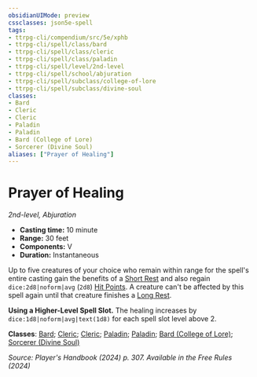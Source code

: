 ```yaml
---
obsidianUIMode: preview
cssclasses: json5e-spell
tags:
- ttrpg-cli/compendium/src/5e/xphb
- ttrpg-cli/spell/class/bard
- ttrpg-cli/spell/class/cleric
- ttrpg-cli/spell/class/paladin
- ttrpg-cli/spell/level/2nd-level
- ttrpg-cli/spell/school/abjuration
- ttrpg-cli/spell/subclass/college-of-lore
- ttrpg-cli/spell/subclass/divine-soul
classes:
- Bard
- Cleric
- Cleric
- Paladin
- Paladin
- Bard (College of Lore)
- Sorcerer (Divine Soul)
aliases: ["Prayer of Healing"]
---
```

# Prayer of Healing
*2nd-level, Abjuration*  

- **Casting time:** 10 minute
- **Range:** 30 feet
- **Components:** V
- **Duration:** Instantaneous

Up to five creatures of your choice who remain within range for the spell's entire casting gain the benefits of a [Short Rest](3-Compendium/rules/variant-rules/short-rest-xphb.md) and also regain `dice:2d8|noform|avg` (`2d8`) [Hit Points](3-Compendium/rules/variant-rules/hit-points-xphb.md). A creature can't be affected by this spell again until that creature finishes a [Long Rest](3-Compendium/rules/variant-rules/long-rest-xphb.md).

**Using a Higher-Level Spell Slot.** The healing increases by `dice:1d8|noform|avg|text(1d8)` for each spell slot level above 2.

**Classes**: [Bard](list-spells-classes-bard); [Cleric](list-spells-classes-cleric); [Cleric](list-spells-classes-cleric); [Paladin](list-spells-classes-paladin); [Paladin](list-spells-classes-paladin); [Bard (College of Lore)](list-spells-classes-bard-xphb-college-of-lore-xphb); [Sorcerer (Divine Soul)](list-spells-classes-sorcerer-xphb-divine-soul-xge)

*Source: Player's Handbook (2024) p. 307. Available in the Free Rules (2024)*